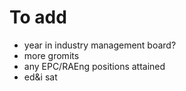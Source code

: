 # To add

* year in industry management board?
* more gromits
* any EPC/RAEng positions attained
* ed&i sat
